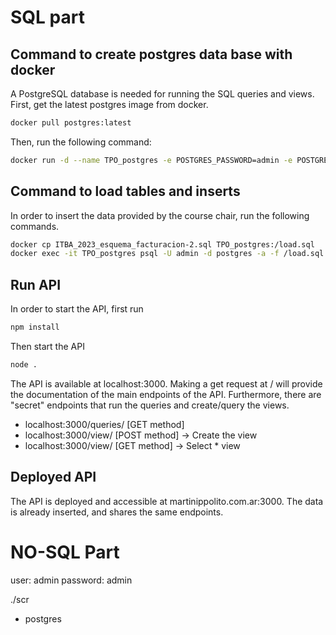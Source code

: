 # SQL part

## Command to create postgres data base with docker
A PostgreSQL database is needed for running the SQL queries and views. 
First, get the latest postgres image from docker.
```bash
docker pull postgres:latest
```
Then, run the following command:
```bash
docker run -d --name TPO_postgres -e POSTGRES_PASSWORD=admin -e POSTGRES_USER=admin -e POSTGRES_DB=VDR -p 5432:5432 postgres
```
## Command to load tables and inserts
In order to insert the data provided by the course chair, run the following commands.
```bash
docker cp ITBA_2023_esquema_facturacion-2.sql TPO_postgres:/load.sql
docker exec -it TPO_postgres psql -U admin -d postgres -a -f /load.sql
```
## Run API
In order to start the API, first run 
```bash 
npm install
```
Then start the API
```bash
node .
```

The API is available at localhost:3000.
Making a get request at / will provide the documentation of the main endpoints of the API.
Furthermore, there are "secret" endpoints that run the queries and create/query the views.

- localhost:3000/queries/<number of query> [GET method]
- localhost:3000/view/<number of view> [POST method] -> Create the view
- localhost:3000/view/<number of view> [GET method] -> Select * view

## Deployed API

The API is deployed and accessible at martinippolito.com.ar:3000. The data is already inserted, and shares the same endpoints.

# NO-SQL Part
user: admin
password: admin


./scr <id-container-sql> <id-container-mongo>

- postgres